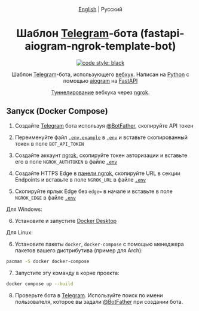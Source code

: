 <div align="center">

<a href="./README.md">English</a> | Русский

# Шаблон <a href="https://telegram.org">Telegram</a>-бота (fastapi-aiogram-ngrok-template-bot)

<a href="https://github.com/psf/black"><img src="https://img.shields.io/badge/code%20style-black-000000.svg" alt="code style: black" /></a>

Шаблон <a href="https://telegram.org">Telegram</a>-бота, использующего <a href="https://ru.wikipedia.org/wiki/Webhook">вебхук</a>. Написан на <a href="https://python.org">Python</a> с помощью <a href="https://aiogram.dev">aiogram</a> на <a href="https://fastapi.tiangolo.com">FastAPI</a>

<a href="https://ru.wikipedia.org/wiki/%D0%A2%D1%83%D0%BD%D0%BD%D0%B5%D0%BB%D0%B8%D1%80%D0%BE%D0%B2%D0%B0%D0%BD%D0%B8%D0%B5_(%D0%BA%D0%BE%D0%BC%D0%BF%D1%8C%D1%8E%D1%82%D0%B5%D1%80%D0%BD%D1%8B%D0%B5_%D1%81%D0%B5%D1%82%D0%B8)">Туннелирование</a> вебхука через <a href="https://ngrok.com">ngrok</a>.

</div>

## Запуск (Docker Compose)

1. Создайте [Telegram](https://telegram.org) бота используя [@BotFather](https://t.me/BotFather), скопируйте API токен

2. Переименуйте файл [`.env.example`](./.env.example) в [`.env`](./.env) и вставьте скопированный токен в поле `BOT_API_TOKEN`

3. Создайте аккаунт [ngrok](https://ngrok.com), скопируйте токен авторизации и вставьте его в поле `NGROK_AUTHTOKEN` в файле [`.env`](./.env)

4. Создайте HTTPS Edge в [панели ngrok](https://dashboard.ngrok.com/edges), скопируйте URL в секции Endpoints и вставьте в поле `NGROK_URL` в файле [`.env`](./.env)

5. Скопируйте ярлык Edge без `edge=` в начале и вставьте в поле `NGROK_EDGE` в файле [`.env`](./.env)

Для Windows:

6. Установите и запустите [Docker Desktop](https://docker.com)

Для Linux:

6. Установите пакеты `docker`, `docker-compose` с помощью менеджера пакетов вашего дистрибутива (пример для Arch):

```sh
pacman -S docker docker-compose
```

7. Запустите эту команду в корне проекта:

```sh
docker compose up --build
```

8. Проверьте бота в [Telegram](https://telegram.org). Используйте поиск по имени пользователя, которое вы задали [@BotFather](https://t.me/BotFather) при создании бота.
